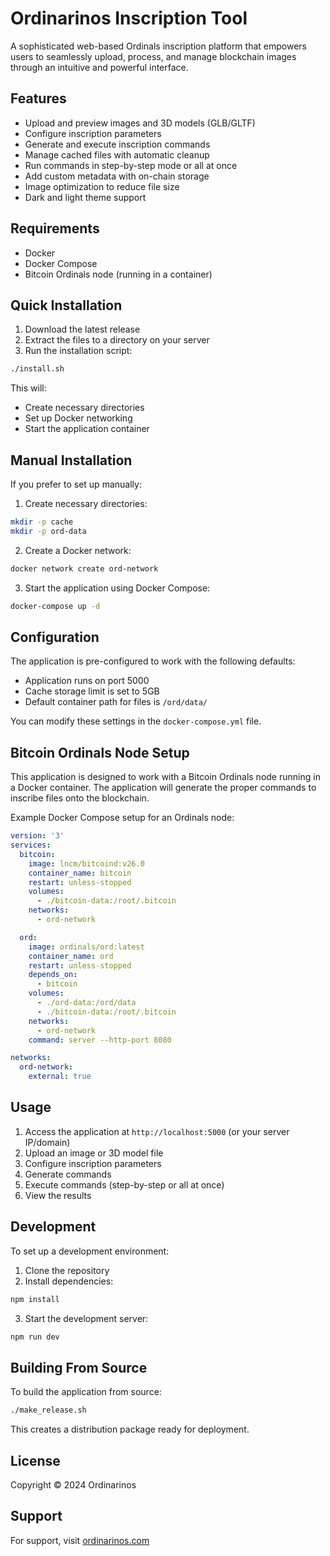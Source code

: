 # Ordinarinos Inscription Tool

A sophisticated web-based Ordinals inscription platform that empowers users to seamlessly upload, process, and manage blockchain images through an intuitive and powerful interface.

## Features

- Upload and preview images and 3D models (GLB/GLTF)
- Configure inscription parameters
- Generate and execute inscription commands
- Manage cached files with automatic cleanup
- Run commands in step-by-step mode or all at once
- Add custom metadata with on-chain storage
- Image optimization to reduce file size
- Dark and light theme support

## Requirements

- Docker
- Docker Compose
- Bitcoin Ordinals node (running in a container)

## Quick Installation

1. Download the latest release
2. Extract the files to a directory on your server
3. Run the installation script:

```bash
./install.sh
```

This will:
- Create necessary directories
- Set up Docker networking
- Start the application container

## Manual Installation

If you prefer to set up manually:

1. Create necessary directories:

```bash
mkdir -p cache
mkdir -p ord-data
```

2. Create a Docker network:

```bash
docker network create ord-network
```

3. Start the application using Docker Compose:

```bash
docker-compose up -d
```

## Configuration

The application is pre-configured to work with the following defaults:

- Application runs on port 5000
- Cache storage limit is set to 5GB
- Default container path for files is `/ord/data/`

You can modify these settings in the `docker-compose.yml` file.

## Bitcoin Ordinals Node Setup

This application is designed to work with a Bitcoin Ordinals node running in a Docker container. The application will generate the proper commands to inscribe files onto the blockchain.

Example Docker Compose setup for an Ordinals node:

```yaml
version: '3'
services:
  bitcoin:
    image: lncm/bitcoind:v26.0
    container_name: bitcoin
    restart: unless-stopped
    volumes:
      - ./bitcoin-data:/root/.bitcoin
    networks:
      - ord-network

  ord:
    image: ordinals/ord:latest
    container_name: ord
    restart: unless-stopped
    depends_on:
      - bitcoin
    volumes:
      - ./ord-data:/ord/data
      - ./bitcoin-data:/root/.bitcoin
    networks:
      - ord-network
    command: server --http-port 8080

networks:
  ord-network:
    external: true
```

## Usage

1. Access the application at `http://localhost:5000` (or your server IP/domain)
2. Upload an image or 3D model file
3. Configure inscription parameters
4. Generate commands
5. Execute commands (step-by-step or all at once)
6. View the results

## Development

To set up a development environment:

1. Clone the repository
2. Install dependencies:

```bash
npm install
```

3. Start the development server:

```bash
npm run dev
```

## Building From Source

To build the application from source:

```bash
./make_release.sh
```

This creates a distribution package ready for deployment.

## License

Copyright © 2024 Ordinarinos

## Support

For support, visit [ordinarinos.com](https://ordinarinos.com)